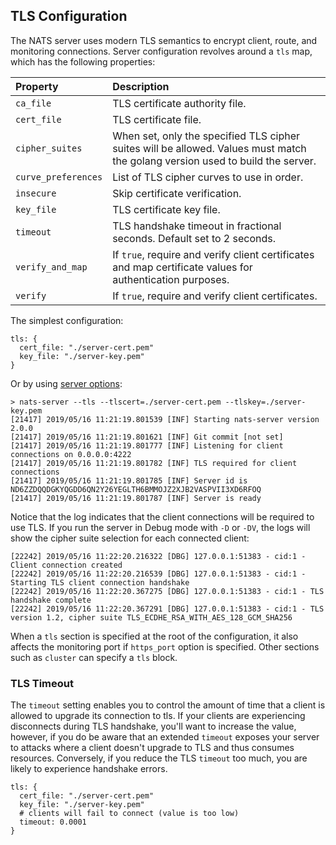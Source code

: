 ## TLS Configuration

The NATS server uses modern TLS semantics to encrypt client, route, and monitoring connections.
Server configuration revolves around a `tls` map, which has the following properties:

| Property | Description |
| :------  | :---- |
| `ca_file` | TLS certificate authority file. |
| `cert_file` | TLS certificate file. |
| `cipher_suites` | When set, only the specified TLS cipher suites will be allowed. Values must match the golang version used to build the server.  |
| `curve_preferences` | List of TLS cipher curves to use in order. |
| `insecure` | Skip certificate verification. |
| `key_file` | TLS certificate key file. |
| `timeout` | TLS handshake timeout in fractional seconds. Default set to 2 seconds. |
| `verify_and_map` | If `true`, require and verify client certificates and map certificate values for authentication purposes. |
| `verify` | If `true`, require and verify client certificates. |

The simplest configuration:
```
tls: {
  cert_file: "./server-cert.pem"
  key_file: "./server-key.pem"
}
```
Or by using [server options](./flags.md#tls-options):
```
> nats-server --tls --tlscert=./server-cert.pem --tlskey=./server-key.pem
[21417] 2019/05/16 11:21:19.801539 [INF] Starting nats-server version 2.0.0
[21417] 2019/05/16 11:21:19.801621 [INF] Git commit [not set]
[21417] 2019/05/16 11:21:19.801777 [INF] Listening for client connections on 0.0.0.0:4222
[21417] 2019/05/16 11:21:19.801782 [INF] TLS required for client connections
[21417] 2019/05/16 11:21:19.801785 [INF] Server id is ND6ZZDQQDGKYQGDD6QN2Y26YEGLTH6BMMOJZ2XJB2VASPVII3XD6RFOQ
[21417] 2019/05/16 11:21:19.801787 [INF] Server is ready
```

Notice that the log indicates that the client connections will be required to use TLS. If you run the server in Debug mode with `-D` or `-DV`, the logs will show the cipher suite selection for each connected client:

```
[22242] 2019/05/16 11:22:20.216322 [DBG] 127.0.0.1:51383 - cid:1 - Client connection created
[22242] 2019/05/16 11:22:20.216539 [DBG] 127.0.0.1:51383 - cid:1 - Starting TLS client connection handshake
[22242] 2019/05/16 11:22:20.367275 [DBG] 127.0.0.1:51383 - cid:1 - TLS handshake complete
[22242] 2019/05/16 11:22:20.367291 [DBG] 127.0.0.1:51383 - cid:1 - TLS version 1.2, cipher suite TLS_ECDHE_RSA_WITH_AES_128_GCM_SHA256
```

When a `tls` section is specified at the root of the configuration, it also affects the monitoring port if `https_port` option is specified. Other sections such as `cluster` can specify a `tls` block.


### TLS Timeout

The `timeout` setting enables you to control the amount of time that a client is allowed to upgrade its connection to tls. If your clients are experiencing disconnects during TLS handshake, you'll want to increase the value, however, if you do be aware that an extended `timeout` exposes your server to attacks where a client doesn't upgrade to TLS and thus consumes resources. Conversely, if you reduce the TLS `timeout` too much, you are likely to experience handshake errors.


```
tls: {
  cert_file: "./server-cert.pem"
  key_file: "./server-key.pem"
  # clients will fail to connect (value is too low)
  timeout: 0.0001
}
```